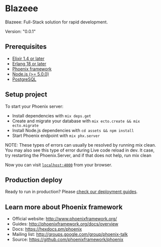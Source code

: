 # Blazeee

Blazeee: Full-Stack solution for rapid development.

Version: "0.0.1"

## Prerequisites

* [Elixir 1.4 or later](https://elixir-lang.org/)
* [Erlang 18 or later](https://www.erlang.org/)
* [Phoenix framework](https://phoenixframework.org/)
* [Node.js (>= 5.0.0)](https://nodejs.org/en/)
* [PostgreSQL](https://www.postgresql.org/)

## Setup project

To start your Phoenix server:

  * Install dependencies with `mix deps.get`
  * Create and migrate your database with `mix ecto.create && mix ecto.migrate`
  * Install Node.js dependencies with `cd assets && npm install`
  * Start Phoenix endpoint with `mix phx.server`

NOTE: These types of errors can usually be resolved by running mix clean. You may also see this type of error during Live code reload in dev. It case, try restarting the Phoenix.Server, and if that does not help, run mix clean

Now you can visit [`localhost:4000`](http://localhost:4000) from your browser.

## Production deploy

Ready to run in production? Please [check our deployment guides](http://www.phoenixframework.org/docs/deployment).

## Learn more about Phoenix framework

  * Official website: http://www.phoenixframework.org/
  * Guides: http://phoenixframework.org/docs/overview
  * Docs: https://hexdocs.pm/phoenix
  * Mailing list: http://groups.google.com/group/phoenix-talk
  * Source: https://github.com/phoenixframework/phoenix
